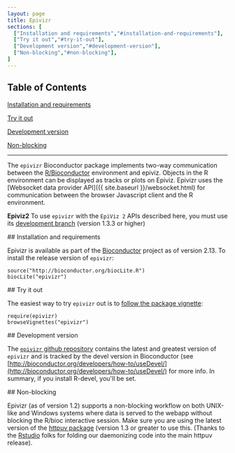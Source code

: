 ```yaml
---
layout: page
title: Epivizr
sections: [
  ["Installation and requirements","#installation-and-requirements"],
  ["Try it out","#try-it-out"],
  ["Development version","#development-version"],
  ["Non-blocking","#non-blocking"],
]
---
```


## Table of Contents

[Installation and requirements](#installation-and-requirements)

[Try it out](#try-it-out)

[Development version](#development-version)

[Non-blocking](#non-blocking)

---

The `epivizr` Bioconductor package implements two-way communication between the [R/Bioconductor](http://bioconductor.org)
environment and epiviz. Objects in the R environment can be displayed as tracks or plots on Epiviz. Epivizr uses the
[Websocket data provider API]({{ site.baseurl }}/websocket.html) for communication between the browser Javascript client
and the R environment.

**Epiviz2** To use `epivizr` with the `EpiViz 2` APIs described here, you must use its [development branch](#development-version) (version 1.3.3 or higher)

<a name="installation-and-requirements">
## Installation and requirements
</a>

Epivizr is available as part of the [Bioconductor](http://bioconductor.org) project as of version 2.13. To install the
release version of `epivizr`:

```{r}
source("http://bioconductor.org/biocLite.R")
biocLite("epivizr")
```

<a name="try-it-out">
## Try it out
</a>

The easiest way to try `epivizr` out is to [follow the package vignette](http://bioconductor.org/packages/release/bioc/vignettes/epivizr/inst/doc/IntroToEpivizr.html):

```{r}
require(epivizr)
browseVignettes("epivizr")
```

<a name="development-version">
## Development version
</a>

The [`epivizr` github repository](http://github.com/epiviz/epivizr) contains the latest and greatest version of `epivizr` and is tracked by the devel version in Bioconductor (see
[http://bioconductor.org/developers/how-to/useDevel/](http://bioconductor.org/developers/how-to/useDevel/) for more info. In summary, if you install R-devel, you'll be set.

<a name="non-blocking">
## Non-blocking
</a>

Epivizr (as of version 1.2) supports a non-blocking workflow on both UNIX-like and Windows systems where data is served to the webapp without blocking
the R/bioc interactive session. Make sure you are using the latest version of the [httpuv package](http://cran.r-project.org/web/packages/httpuv/index.html) (version 1.3 or greater to use this. (Thanks to the
[Rstudio](http://rstudio.org) folks for folding our daemonizing code into the main httpuv release).
